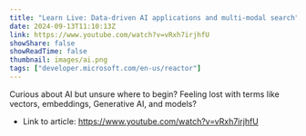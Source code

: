 ```yaml
---
title: "Learn Live: Data-driven AI applications and multi-modal search"
date: 2024-09-13T11:10:13Z
link: https://www.youtube.com/watch?v=vRxh7irjhfU
showShare: false
showReadTime: false
thumbnail: images/ai.png
tags: ["developer.microsoft.com/en-us/reactor"]
---
```

Curious about AI but unsure where to begin? Feeling lost with terms like vectors, embeddings, Generative AI, and models?

- Link to article: https://www.youtube.com/watch?v=vRxh7irjhfU